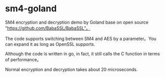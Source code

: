 # sm4-goland
SM4 encryption and decryption demo by Goland base on open source “https://github.com/BabaSSL/BabaSSL”。 

The code supports switching between SM4 and AES by a parameter。You can expand it as long as OpenSSL supports.

Although the code is written in go, in fact, it still calls the C function in terms of performance。

Normal encryption and decryption takes about 20 microseconds.
